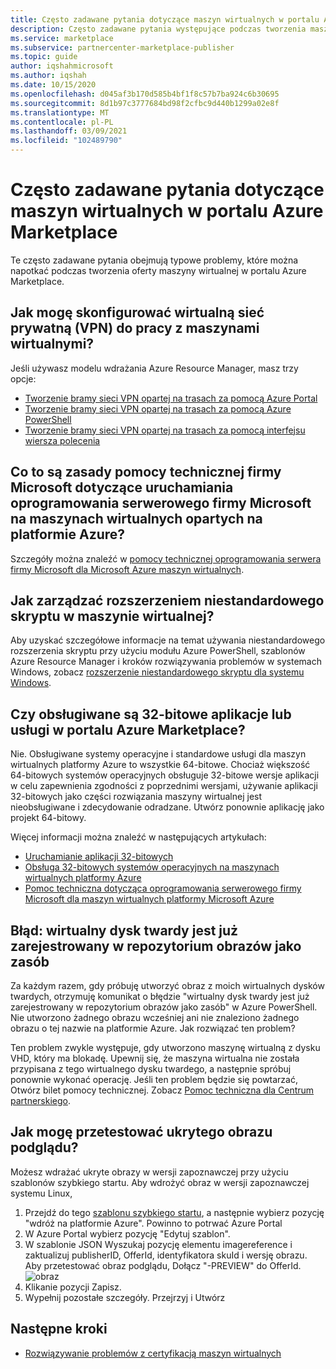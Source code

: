 ```yaml
---
title: Często zadawane pytania dotyczące maszyn wirtualnych w portalu Azure Marketplace
description: Często zadawane pytania występujące podczas tworzenia maszyny wirtualnej w portalu Azure Marketplace.
ms.service: marketplace
ms.subservice: partnercenter-marketplace-publisher
ms.topic: guide
author: iqshahmicrosoft
ms.author: iqshah
ms.date: 10/15/2020
ms.openlocfilehash: d045af3b170d585b4bf1f8c57b7ba924c6b30695
ms.sourcegitcommit: 8d1b97c3777684bd98f2cfbc9d440b1299a02e8f
ms.translationtype: MT
ms.contentlocale: pl-PL
ms.lasthandoff: 03/09/2021
ms.locfileid: "102489790"
---
```

# <a name="common-questions-about-vm-in-azure-marketplace"></a>Często zadawane pytania dotyczące maszyn wirtualnych w portalu Azure Marketplace

Te często zadawane pytania obejmują typowe problemy, które można napotkać podczas tworzenia oferty maszyny wirtualnej w portalu Azure Marketplace.

## <a name="how-do-i-configure-a-virtual-private-network-vpn-to-work-with-my-vms"></a>Jak mogę skonfigurować wirtualną sieć prywatną (VPN) do pracy z maszynami wirtualnymi?

Jeśli używasz modelu wdrażania Azure Resource Manager, masz trzy opcje:

- [Tworzenie bramy sieci VPN opartej na trasach za pomocą Azure Portal](../vpn-gateway/tutorial-create-gateway-portal.md)
- [Tworzenie bramy sieci VPN opartej na trasach za pomocą Azure PowerShell](../vpn-gateway/create-routebased-vpn-gateway-powershell.md)
- [Tworzenie bramy sieci VPN opartej na trasach za pomocą interfejsu wiersza polecenia](../vpn-gateway/create-routebased-vpn-gateway-cli.md)

## <a name="what-are-microsoft-support-policies-for-running-microsoft-server-software-on-azure-based-vms"></a>Co to są zasady pomocy technicznej firmy Microsoft dotyczące uruchamiania oprogramowania serwerowego firmy Microsoft na maszynach wirtualnych opartych na platformie Azure?

Szczegóły można znaleźć w [pomocy technicznej oprogramowania serwera firmy Microsoft dla Microsoft Azure maszyn wirtualnych](https://support.microsoft.com/help/2721672/microsoft-server-software-support-for-microsoft-azure-virtual-machines).

## <a name="in-a-vm-how-do-i-manage-the-custom-script-extension-in-the-startup-task"></a>Jak zarządzać rozszerzeniem niestandardowego skryptu w maszynie wirtualnej?

Aby uzyskać szczegółowe informacje na temat używania niestandardowego rozszerzenia skryptu przy użyciu modułu Azure PowerShell, szablonów Azure Resource Manager i kroków rozwiązywania problemów w systemach Windows, zobacz [rozszerzenie niestandardowego skryptu dla systemu Windows](../virtual-machines/extensions/custom-script-windows.md).

## <a name="are-32-bit-applications-or-services-supported-in-azure-marketplace"></a>Czy obsługiwane są 32-bitowe aplikacje lub usługi w portalu Azure Marketplace?

Nie. Obsługiwane systemy operacyjne i standardowe usługi dla maszyn wirtualnych platformy Azure to wszystkie 64-bitowe. Chociaż większość 64-bitowych systemów operacyjnych obsługuje 32-bitowe wersje aplikacji w celu zapewnienia zgodności z poprzednimi wersjami, używanie aplikacji 32-bitowych jako części rozwiązania maszyny wirtualnej jest nieobsługiwane i zdecydowanie odradzane. Utwórz ponownie aplikację jako projekt 64-bitowy.

Więcej informacji można znaleźć w następujących artykułach:

- [Uruchamianie aplikacji 32-bitowych](/windows/desktop/WinProg64/running-32-bit-applications)
- [Obsługa 32-bitowych systemów operacyjnych na maszynach wirtualnych platformy Azure](https://support.microsoft.com/help/4021388/support-for-32-bit-operating-systems-in-azure-virtual-machines)
- [Pomoc techniczna dotycząca oprogramowania serwerowego firmy Microsoft dla maszyn wirtualnych platformy Microsoft Azure](https://support.microsoft.com/help/2721672/microsoft-server-software-support-for-microsoft-azure-virtual-machines)

## <a name="error-vhd-is-already-registered-with-image-repository-as-the-resource"></a>Błąd: wirtualny dysk twardy jest już zarejestrowany w repozytorium obrazów jako zasób

Za każdym razem, gdy próbuję utworzyć obraz z moich wirtualnych dysków twardych, otrzymuję komunikat o błędzie "wirtualny dysk twardy jest już zarejestrowany w repozytorium obrazów jako zasób" w Azure PowerShell. Nie utworzono żadnego obrazu wcześniej ani nie znaleziono żadnego obrazu o tej nazwie na platformie Azure. Jak rozwiązać ten problem?

Ten problem zwykle występuje, gdy utworzono maszynę wirtualną z dysku VHD, który ma blokadę. Upewnij się, że maszyna wirtualna nie została przypisana z tego wirtualnego dysku twardego, a następnie spróbuj ponownie wykonać operację. Jeśli ten problem będzie się powtarzać, Otwórz bilet pomocy technicznej. Zobacz [Pomoc techniczna dla Centrum partnerskiego](support.md).

## <a name="how-do-i-test-a-hidden-preview-image"></a>Jak mogę przetestować ukrytego obrazu podglądu?

Możesz wdrażać ukryte obrazy w wersji zapoznawczej przy użyciu szablonów szybkiego startu.
Aby wdrożyć obraz w wersji zapoznawczej systemu Linux, 
1. Przejdź do tego [szablonu szybkiego startu](https://github.com/Azure/azure-quickstart-templates/tree/master/101-vm-simple-linux), a następnie wybierz pozycję "wdróż na platformie Azure". Powinno to potrwać Azure Portal
2. W Azure Portal wybierz pozycję "Edytuj szablon".
3. W szablonie JSON Wyszukaj pozycję elementu imagereference i zaktualizuj publisherID, OfferId, identyfikatora skuId i wersję obrazu. Aby przetestować obraz podglądu, Dołącz "-PREVIEW" do OfferId.
 ![obraz](https://user-images.githubusercontent.com/79274470/110191995-71c7d500-7de0-11eb-9f3c-6a42f55d8f03.png)
4. Klikanie pozycji Zapisz.
5. Wypełnij pozostałe szczegóły. Przejrzyj i Utwórz



## <a name="next-steps"></a>Następne kroki

- [Rozwiązywanie problemów z certyfikacją maszyn wirtualnych](azure-vm-create-certification-faq.md)
